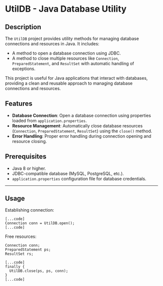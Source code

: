 # UtilDB - Java Database Utility

## Description

The `UtilDB` project provides utility methods for managing database connections and resources in Java. It includes:

- A method to open a database connection using JDBC.
- A method to close multiple resources like `Connection`, `PreparedStatement`, and `ResultSet` with automatic handling of exceptions.

This project is useful for Java applications that interact with databases, providing a clean and reusable approach to managing database connections and resources.

## Features

- **Database Connection**: Open a database connection using properties loaded from `application.properties`.
- **Resource Management**: Automatically close database resources (`Connection`, `PreparedStatement`, `ResultSet`) using the `close()` method.
- **Error Handling**: Proper error handling during connection opening and resource closing.

## Prerequisites

- Java 8 or higher.
- JDBC-compatible database (MySQL, PostgreSQL, etc.).
- `application.properties` configuration file for database credentials.

***

## Usage
Establishing connection:
```
[...code]
Connection conn = UtilDB.open();
[...code]
```

Free resources:
```
Connection conn;
PreparedStatement ps;
ResultSet rs;

[...code]
finally {
  UtilDB.close(ps, ps, conn);
}
[...code]
```
